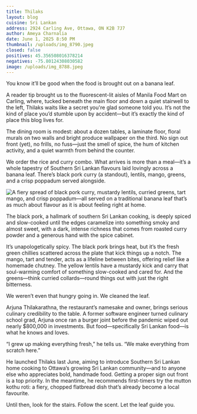 ```yaml
---
title: Thilaks
layout: blog
cuisine: Sri Lankan
address: 2924 Carling Ave, Ottawa, ON K2B 7J7
author: Ameya Charnalia
date: June 1, 2025 8:50 PM
thumbnail: /uploads/img_8790.jpeg
closed: false
positives: 45.356508016378214
negatives: -75.80124308030582
image: /uploads/img_8788.jpeg
---
```

You know it’ll be good when the food is brought out on a banana leaf.

A reader tip brought us to the fluorescent-lit aisles of Manila Food Mart on Carling, where, tucked beneath the main floor and down a quiet stairwell to the left, Thilaks waits like a secret you're glad someone told you. It’s not the kind of place you’d stumble upon by accident—but it’s exactly the kind of place this blog lives for.

The dining room is modest: about a dozen tables, a laminate floor, floral murals on two walls and bright produce wallpaper on the third. No sign out front (yet), no frills, no fuss—just the smell of spice, the hum of kitchen activity, and a quiet warmth from behind the counter.

We order the rice and curry combo. What arrives is more than a meal—it’s a whole tapestry of Southern Sri Lankan flavours laid lovingly across a banana leaf. There’s black pork curry (a standout), lentils, mango, greens, and a crisp poppadum served alongside.

![A fiery spread of black pork curry, mustardy lentils, curried greens, tart mango, and crisp poppadum—all served on a traditional banana leaf that’s as much about flavour as it is about feeling right at home.](/uploads/img_8790.jpeg "Thilaks rice and curry")

The black pork, a hallmark of southern Sri Lankan cooking, is deeply spiced and slow-cooked until the edges caramelize into something smoky and almost sweet, with a dark, intense richness that comes from roasted curry powder and a generous hand with the spice cabinet.

It’s unapologetically spicy. The black pork brings heat, but it’s the fresh green chillies scattered across the plate that kick things up a notch. The mango, tart and tender, acts as a lifeline between bites, offering relief like a homemade chutney. The yellow lentils have a mustardy kick and carry that soul-warming comfort of something slow-cooked and cared for. And the greens—think curried collards—round things out with just the right bitterness.

We weren’t even that hungry going in. We cleaned the leaf.

Arjuna Thilakarathna, the restaurant’s namesake and owner, brings serious culinary credibility to the table. A former software engineer turned culinary school grad, Arjuna once ran a burger joint before the pandemic wiped out nearly $800,000 in investments. But food—specifically Sri Lankan food—is what he knows and loves.

“I grew up making everything fresh,” he tells us. “We make everything from scratch here.”

He launched Thilaks last June, aiming to introduce Southern Sri Lankan home cooking to Ottawa’s growing Sri Lankan community—and to anyone else who appreciates bold, handmade food. Getting a proper sign out front is a top priority. In the meantime, he recommends first-timers try the mutton kothu roti: a fiery, chopped flatbread dish that’s already become a local favourite.

Until then, look for the stairs. Follow the scent. Let the leaf guide you.